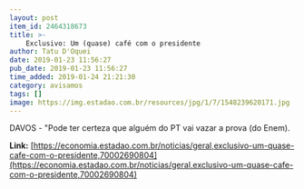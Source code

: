 ```yaml
---
layout: post
item_id: 2464318673
title: >-
    Exclusivo: Um (quase) café com o presidente
author: Tatu D'Oquei
date: 2019-01-23 11:56:27
pub_date: 2019-01-23 11:56:27
time_added: 2019-01-24 21:21:30
category: avisamos
tags: []
image: https://img.estadao.com.br/resources/jpg/1/7/1548239620171.jpg
---
```


DAVOS - "Pode ter certeza que alguém do PT vai vazar a prova (do Enem).

**Link:** [https://economia.estadao.com.br/noticias/geral,exclusivo-um-quase-cafe-com-o-presidente,70002690804](https://economia.estadao.com.br/noticias/geral,exclusivo-um-quase-cafe-com-o-presidente,70002690804)


